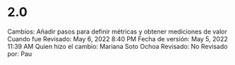 # 2.0

Cambios: Añadir pasos para definir métricas y obtener mediciones de valor
Cuando fue Revisado: May 6, 2022 8:40 PM
Fecha de  versión: May 5, 2022 11:39 AM
Quien hizo el cambio: Mariana Soto Ochoa
Revisado: No
Revisado por: Pau